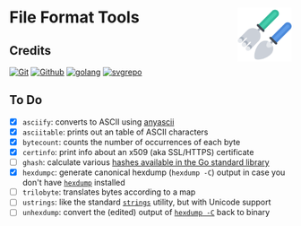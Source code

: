# File Format Tools [<img alt="Logo for fftools" src="docs/favicon.svg" height="96" align="right"/>](https://www.fileformat.info/)

## Credits

[![Git](https://www.vectorlogo.zone/logos/git-scm/git-scm-ar21.svg)](https://git-scm.com/ "Version control")
[![Github](https://www.vectorlogo.zone/logos/github/github-ar21.svg)](https://github.com/ "Code hosting")
[![golang](https://www.vectorlogo.zone/logos/golang/golang-ar21.svg)](https://golang.org/ "Programming language")
[![svgrepo](https://www.vectorlogo.zone/logos/svgrepo/svgrepo-ar21.svg)](https://www.svgrepo.com/svg/276165/gardening-tools-rake "Icon")

## To Do

- [x] `asciify`: converts to ASCII using [anyascii](https://github.com/anyascii/anyascii)
- [x] `asciitable`: prints out an table of ASCII characters
- [x] `bytecount`: counts the number of occurrences of each byte
- [x] `certinfo`: print info about an x509 (aka SSL/HTTPS) certificate
- [ ] `ghash`: calculate various [hashes available in the Go standard library](https://pkg.go.dev/crypto#Hash)
- [x] `hexdumpc`: generate canonical hexdump (`hexdump -C`) output in case you don't have [`hexdump`](https://man7.org/linux/man-pages/man1/hexdump.1.html) installed
- [ ] `trilobyte`: translates bytes according to a map
- [ ] `ustrings`: like the standard [`strings`](https://man7.org/linux/man-pages/man1/strings.1.html) utility, but with Unicode support
- [ ] `unhexdump`: convert the (edited) output of [`hexdump -C`](https://man7.org/linux/man-pages/man1/hexdump.1.html) back to binary
